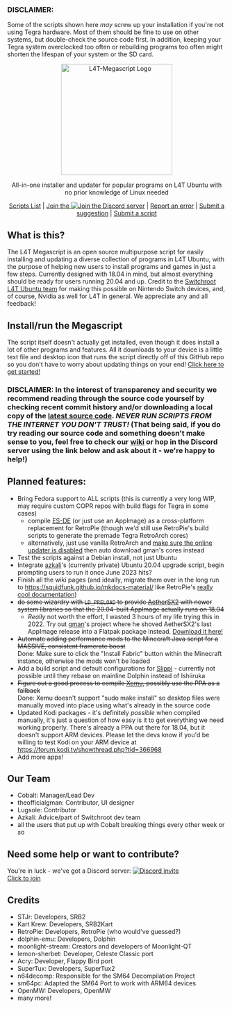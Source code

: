 ### DISCLAIMER:
Some of the scripts shown here *may* screw up your installation if you're not using Tegra hardware. Most of them should be fine to use on other systems, but double-check the source code first.
In addition, keeping your Tegra system overclocked too often or rebuilding programs too often might shorten the lifespan of your system or the SD card.
<p align="center">
    <img src="https://github.com/cobalt2727/L4T-Megascript/raw/master/assets/L4T_Megascript-logo.svg" height=256 alt="L4T-Megascript Logo"
</p>

<p align="center">All-in-one installer and updater for popular programs on L4T Ubuntu with no prior knowledge of Linux needed
<p align="center">
  <a href="https://github.com/cobalt2727/L4T-Megascript/wiki">
    Scripts List</a>
  |
  <a href="https://discord.gg/abgW2AG87Z">
    Join the <img src="https://img.shields.io/discord/719014537277210704.svg?color=7289da&label=Discord%20server&logo=discord" alt="Join the Discord server"></a>
  |
  <a href="https://github.com/cobalt2727/L4T-Megascript/issues">
    Report an error</a>
  |
  <a href="https://github.com/cobalt2727/L4T-Megascript/discussions/categories/ideas">
    Submit a suggestion</a>
  |
  <a href="https://github.com/cobalt2727/L4T-Megascript/pulls">
    Submit a script</a>

## What is this?

The L4T Megascript is an open source multipurpose script for easily installing and updating a diverse collection of programs in L4T Ubuntu, with the purpose of helping new users to install programs and games in just a few steps. Currently designed with 18.04 in mind, but almost everything should be ready for users running 20.04 and up. Credit to the [Switchroot L4T Ubuntu team](https://switchroot.org/) for making this possible on Nintendo Switch devices, and, of course, Nvidia as well for L4T in general. We appreciate any and all feedback!

## Install/run the Megascript
The script itself doesn't actually get installed, even though it does install a lot of other programs and features. All it downloads to your device is a little text file and desktop icon that runs the script directly off of this GitHub repo so you don't have to worry about updating things on your end! [Click here to get started!](https://github.com/cobalt2727/L4T-Megascript/wiki/Initial-Setup)
<Br>

### DISCLAIMER: In the interest of transparency and security we recommend reading through the source code yourself by checking recent commit history and/or downloading a local copy of the [latest source code](https://github.com/cobalt2727/L4T-Megascript/archive/refs/heads/master.zip). *NEVER RUN SCRIPTS FROM THE INTERNET YOU DON'T TRUST!* (That being said, if you do try reading our source code and something doesn't make sense to you, feel free to check our [wiki](./wiki) or hop in the Discord server using the link below and ask about it - we're happy to help!)

## Planned features:
- Bring Fedora support to ALL scripts (this is currently a very long WIP, may require custom COPR repos with build flags for Tegra in some cases)
    - compile [ES-DE](https://gitlab.com/es-de/emulationstation-de/) (or just use an AppImage) as a cross-platform replacement for RetroPie (though we'd still use RetroPie's build scripts to generate the premade Tegra RetroArch cores)
    - alternatively, just use vanilla RetroArch and [make sure the online updater is disabled](https://wiki.archlinux.org/title/RetroArch#Enabling_the_%22Online_Updater%22) then auto download gman's cores instead
- Test the scripts against a Debian install, not just Ubuntu
- Integrate [azkali](https://github.com/azkali)'s (currently private) Ubuntu 20.04 upgrade script, begin prompting users to run it once June 2023 hits?
- Finish all the wiki pages (and ideally, migrate them over in the long run to https://squidfunk.github.io/mkdocs-material/ like RetroPie's [really cool documentation](https://retropie.org.uk/docs/))
- ~~do some wizardry with `LD_PRELOAD` to provide [AetherSX2](https://www.aethersx2.com/archive/?dir=desktop/linux) with newer system libraries so that the 20.04-built AppImage actually runs on 18.04~~
    - _Really_ not worth the effort, I wasted 3 hours of my life trying this in 2022. Try out [gman](https://github.com/theofficialgman)'s project where he shoved AetherSX2's last AppImage release into a Flatpak package instead. [Download it here!](https://github.com/theofficialgman/testing/releases/download/gmans-releases/com.aethersx2.aethersx2.flatpak)
- ~~Automate adding performance mods to the Minecraft Java script for a MASSIVE, consistent framerate boost~~ <Br>
Done: Make sure to click the "Install Fabric" button within the Minecraft instance, otherwise the mods won't be loaded
- Add a build script and default configurations for [Slippi](https://slippi.gg/) - currently not possible until they rebase on mainline Dolphin instead of Ishiiruka
- ~~Figure out a good process to compile [Xemu](https://github.com/mborgerson/xemu), possibly use the PPA as a fallback~~ <Br>
Done: Xemu doesn't support "sudo make install" so desktop files were manually moved into place using what's already in the source code
- Updated Kodi packages - it's definitely _possible_ when compiled manually, it's just a question of how easy is it to get everything we need working properly. There's already a PPA out there for 18.04, but it doesn't support ARM devices. Please let the devs know if you'd be willing to test Kodi on your ARM device at https://forum.kodi.tv/showthread.php?tid=366968
- Add more apps!

## Our Team
- Cobalt: Manager/Lead Dev
- theofficialgman: Contributor, UI designer
- Lugsole: Contributor
- Azkali: Advice/part of Switchroot dev team
- all the users that put up with Cobalt breaking things every other week or so


## Need some help or want to contribute?
You're in luck - we've got a Discord server: [![Discord invite](https://discord.com/assets/ff41b628a47ef3141164bfedb04fb220.png)](https://discord.gg/abgW2AG87Z "Discord server invite link") <Br>
[Click to join](https://discord.gg/abgW2AG87Z) <Br>

## Credits
- STJr: Developers, SRB2
- Kart Krew: Developers, SRB2Kart
- RetroPie: Developers, RetroPie (who would've guessed?)
- dolphin-emu: Developers, Dolphin
- moonlight-stream: Creators and developers of Moonlight-QT
- lemon-sherbet: Developer, Celeste Classic port
- Acry: Developer, Flappy Bird port
- SuperTux: Developers, SuperTux2
- n64decomp: Responsible for the SM64 Decompilation Project
- sm64pc: Adapted the SM64 Port to work with ARM64 devices
- OpenMW: Developers, OpenMW
- many more!
